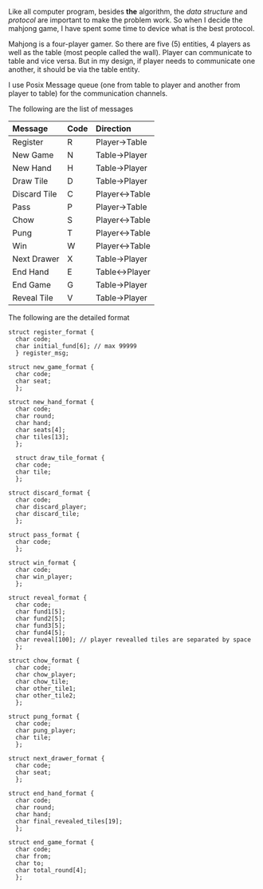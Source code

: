 Like all computer program, besides **the** algorithm, the _data structure_ and _protocol_ are important to make the problem work.  So when I decide the mahjong game, I have spent some time to device what is the best protocol.

Mahjong is a four-player gamer.  So there are five (5) entities, 4 players as well as the table (most people called the wall).  Player can communicate to table and vice versa.  But in my design, if player needs to communicate one another, it should be via the table entity.

I use Posix Message queue (one from table to player and another from player to table) for the communication channels.

The following are the list of messages

| Message    | Code | Direction | 
| :--------- | :------- | :------------| 
| Register   | R        | Player->Table | 
| New Game   | N        | Table->Player | 
| New Hand   | H        | Table->Player | 
| Draw Tile  | D        | Table->Player | 
| Discard Tile |  C     | Player<->Table | 
| Pass       | P        | Player->Table | 
| Chow       | S        | Player<->Table | 
| Pung       | T        | Player<->Table | 
| Win        | W        | Player<->Table | 
| Next Drawer | X       | Table->Player | 
| End Hand   | E        | Table<->Player | 
| End Game   | G        | Table->Player | 
| Reveal Tile | V       | Table->Player | 

The following are the detailed format

```
struct register_format {
  char code;
  char initial_fund[6]; // max 99999
  } register_msg;

struct new_game_format {
  char code;
  char seat;
  };
  
struct new_hand_format {
  char code;
  char round;
  char hand;
  char seats[4];
  char tiles[13];
  };
  
  struct draw_tile_format {
  char code;
  char tile;
  };

struct discard_format {
  char code;
  char discard_player;
  char discard_tile;
  };
  
struct pass_format {
  char code;
  };
  
struct win_format {
  char code;
  char win_player;
  };
  
struct reveal_format {
  char code;
  char fund1[5];
  char fund2[5];
  char fund3[5];
  char fund4[5];
  char reveal[100]; // player revealled tiles are separated by space
  };
  
struct chow_format {
  char code;
  char chow_player;
  char chow_tile;
  char other_tile1;
  char other_tile2;
  };
  
struct pung_format {
  char code;
  char pung_player;
  char tile;
  };

struct next_drawer_format {
  char code;
  char seat;
  };
  
struct end_hand_format {
  char code;
  char round;
  char hand;
  char final_revealed_tiles[19];
  };

struct end_game_format {
  char code;
  char from;
  char to;
  char total_round[4];
  };
```
 

